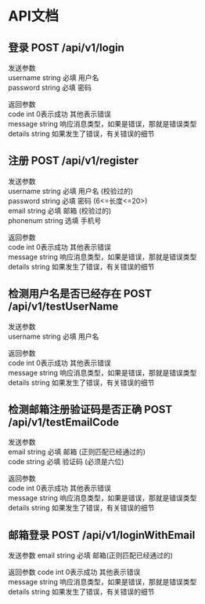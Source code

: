 # API文档

## 登录 POST /api/v1/login
发送参数    
username string 必填   用户名          
password string 必填   密码  

返回参数  
code    int    0表示成功 其他表示错误  
message string 响应消息类型，如果是错误，那就是错误类型  
details string 如果发生了错误，有关错误的细节  

## 注册 POST /api/v1/register
发送参数  
username string 必填 用户名  (校验过的)  
password string 必填 密码    (6<=长度<=20>)  
email    string 必填 邮箱    (校验过的)  
phonenum string 选填 手机号     

返回参数  
code    int    0表示成功 其他表示错误  
message string 响应消息类型，如果是错误，那就是错误类型  
details string 如果发生了错误，有关错误的细节  

## 检测用户名是否已经存在 POST /api/v1/testUserName
发送参数  
username string 必填 用户名

返回参数  
code    int    0表示成功 其他表示错误  
message string 响应消息类型，如果是错误，那就是错误类型  
details string 如果发生了错误，有关错误的细节  

## 检测邮箱注册验证码是否正确 POST /api/v1/testEmailCode
发送参数  
email string 必填 邮箱 (正则匹配已经通过的)  
code  string 必填 验证码 (必须是六位)  

返回参数  
code    int    0表示成功 其他表示错误   
message string 响应消息类型，如果是错误，那就是错误类型    
details string 如果发生了错误，有关错误的细节


## 邮箱登录 POST /api/v1/loginWithEmail
发送参数
email string 必填 邮箱(正则匹配已经通过的)

返回参数
code    int    0表示成功 其他表示错误   
message string 响应消息类型，如果是错误，那就是错误类型    
details string 如果发生了错误，有关错误的细节
